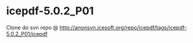 icepdf-5.0.2_P01
================

Clone do svn repo @ http://anonsvn.icesoft.org/repo/icepdf/tags/icepdf-5.0.2_P01/icepdf
